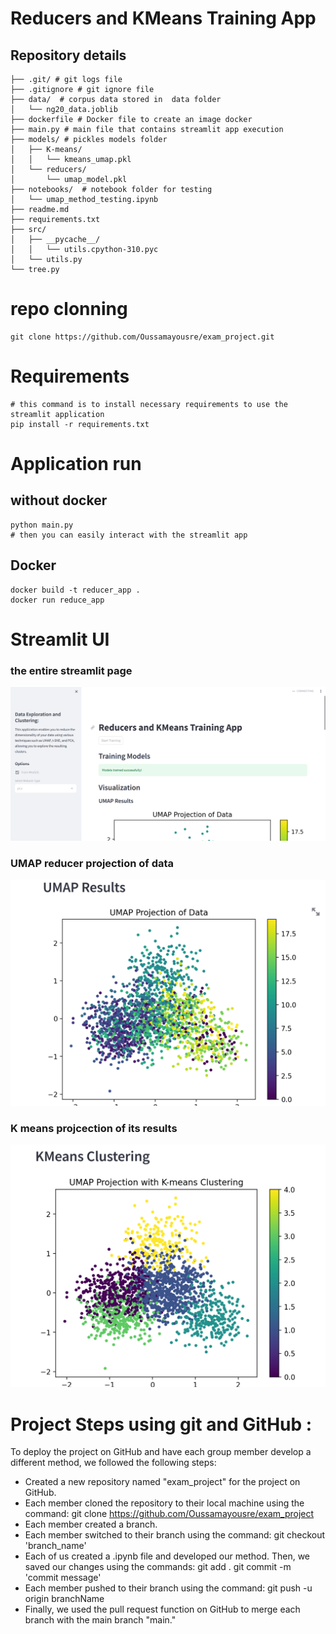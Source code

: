# Reducers and KMeans Training App


## Repository details

    ├── .git/ # git logs file 
    ├── .gitignore # git ignore file 
    ├── data/  # corpus data stored in  data folder
    │   └── ng20_data.joblib
    ├── dockerfile # Docker file to create an image docker 
    ├── main.py # main file that contains streamlit app execution
    ├── models/ # pickles models folder
    │   ├── K-means/
    │   │   └── kmeans_umap.pkl
    │   └── reducers/
    │       └── umap_model.pkl
    ├── notebooks/  # notebook folder for testing
    │   └── umap_method_testing.ipynb
    ├── readme.md
    ├── requirements.txt
    ├── src/
    │   ├── __pycache__/
    │   │   └── utils.cpython-310.pyc
    │   └── utils.py
    └── tree.py

# repo clonning

```
git clone https://github.com/Oussamayousre/exam_project.git
```

# Requirements

```
# this command is to install necessary requirements to use the streamlit application
pip install -r requirements.txt
```
# Application run 
 
## without docker 

```
python main.py
# then you can easily interact with the streamlit app 
```
## Docker 

```
docker build -t reducer_app .
docker run reduce_app 
```
# Streamlit UI 
### the entire streamlit page 
![Alt text](images/image.png)
### UMAP reducer projection of data
![Alt text](images/image_1.png)
### K means projcection of its results 
![Alt text](images/image_2.png)
# Project Steps using git and GitHub : 
To deploy the project on GitHub and have each group member develop a different method, we followed the following steps:
- Created a new repository named "exam_project" for the project on GitHub.
- Each member cloned the repository to their local machine using the command:
  git clone https://github.com/Oussamayousre/exam_project
- Each member created a branch.
- Each member switched to their branch using the command:
  git checkout 'branch_name'
- Each of us created a .ipynb file and developed our method. Then, we saved our changes using the commands:
  git add .
  git commit -m 'commit message'
- Each member pushed to their branch using the command:
  git push -u origin branchName
- Finally, we used the pull request function on GitHub to merge each branch with the main branch "main."
